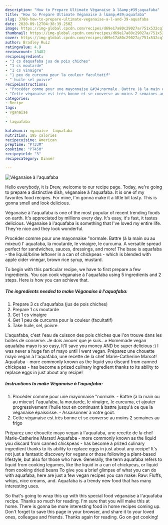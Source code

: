 ```yaml
---
description: "How to Prepare Ultimate Véganaise à l&amp;#39;aquafaba"
title: "How to Prepare Ultimate Véganaise à l&amp;#39;aquafaba"
slug: 3780-how-to-prepare-ultimate-veganaise-a-l-and-39-aquafaba
date: 2020-09-12T04:38:39.250Z
image: https://img-global.cpcdn.com/recipes/d69e17a80c29027a/751x532cq70/veganaise-a-laquafaba-photo-principale-de-la-recette.jpg
thumbnail: https://img-global.cpcdn.com/recipes/d69e17a80c29027a/751x532cq70/veganaise-a-laquafaba-photo-principale-de-la-recette.jpg
cover: https://img-global.cpcdn.com/recipes/d69e17a80c29027a/751x532cq70/veganaise-a-laquafaba-photo-principale-de-la-recette.jpg
author: Bradley Ruiz
ratingvalue: 4.9
reviewcount: 13482
recipeingredient:
- "3 cs daquafaba jus de pois chiches"
- "1 cs moutarde"
- "1 cs vinaigre"
- "1 peu de curcuma pour la couleur facultatif"
- " huile sel poivre"
recipeinstructions:
- "Procéder comme pour une mayonnaise &#34;normale. Battre (à la main ou au mixeur) l&#39;aquafaba, la moutarde, le vinaigre, le curcuma, et ajouter progressivement l&#39;huile tout en continuant à battre jusqu&#39;à ce que la véganaise épaississe. Assaisonner à votre goût."
- "Cette véganaise est très bonne et se converse au moins 2 semaines au frigo"
categories:
- Recipe
tags:
- vganaise
- 
- laquafaba

katakunci: vganaise  laquafaba 
nutrition: 195 calories
recipecuisine: American
preptime: "PT33M"
cooktime: "PT45M"
recipeyield: "3"
recipecategory: Dinner

---
```



![Véganaise à l&#39;aquafaba](https://img-global.cpcdn.com/recipes/d69e17a80c29027a/751x532cq70/veganaise-a-laquafaba-photo-principale-de-la-recette.jpg)

Hello everybody, it is Drew, welcome to our recipe page. Today, we're going to prepare a distinctive dish, véganaise à l&#39;aquafaba. It is one of my favorites food recipes. For mine, I'm gonna make it a little bit tasty. This is gonna smell and look delicious.

Véganaise à l&#39;aquafaba is one of the most popular of recent trending foods on earth. It's appreciated by millions every day. It's easy, it's fast, it tastes delicious. Véganaise à l&#39;aquafaba is something that I've loved my entire life. They're nice and they look wonderful.

Procéder comme pour une mayonnaise &#34;normale. Battre (à la main ou au mixeur) l&#39; aquafaba, la moutarde, le vinaigre, le curcuma. A versatile spread perfect for sandwiches, sauces, dressings, and more! The base is aquafaba - the liquid/brine leftover in a can of chickpeas - which is blended with apple cider vinegar, brown rice syrup, mustard.


To begin with this particular recipe, we have to first prepare a few ingredients. You can cook véganaise à l&#39;aquafaba using 5 ingredients and 2 steps. Here is how you can achieve that.

<!--inarticleads1-->

##### The ingredients needed to make Véganaise à l&#39;aquafaba:

1. Prepare 3 cs d&#39;aquafaba (jus de pois chiches)
1. Prepare 1 cs moutarde
1. Get 1 cs vinaigre
1. Get 1 peu de curcuma pour la couleur (facultatif)
1. Take  huile, sel, poivre


L&#39;aquafaba, c&#39;est l&#39;eau de cuisson des pois chiches que l&#39;on trouve dans les boîtes de conserve. Je dois avouer que je suis…» Homemade vegan aquafaba mayo is so easy, It&#39;ll save you money AND be super delicious :) I was never a huge fan of mayo until I went vegan. Préparez une chouette mayo vegan à l&#39;aquafaba, une recette de la chef Marie-Catherine Marsot! Aquafaba - more commonly known as the liquid you discard from canned chickpeas - has become a prized culinary ingredient thanks to its ability to replace eggs in just about any recipe! 

<!--inarticleads2-->

##### Instructions to make Véganaise à l&#39;aquafaba:

1. Procéder comme pour une mayonnaise &#34;normale. - Battre (à la main ou au mixeur) l&#39;aquafaba, la moutarde, le vinaigre, le curcuma, et ajouter progressivement l&#39;huile tout en continuant à battre jusqu&#39;à ce que la véganaise épaississe. - Assaisonner à votre goût.
1. Cette véganaise est très bonne et se converse au moins 2 semaines au frigo


Préparez une chouette mayo vegan à l&#39;aquafaba, une recette de la chef Marie-Catherine Marsot! Aquafaba - more commonly known as the liquid you discard from canned chickpeas - has become a prized culinary ingredient thanks to its ability to replace eggs in just about any recipe! It&#39;s not just a fantastic discovery for vegans or those following a plant-based lifestyle, but also for those who have. Generally, the term aquafaba refers to liquid from cooking legumes, like the liquid in a can of chickpeas, or liquid from cooking dried beans To give you a brief glimpse of what you can do with aquafaba, here are just a few vegan recipes you can make: Raw: Fluffs, whips, nice creams, and. Aquafaba is a trendy new food that has many interesting uses. 

So that's going to wrap this up with this special food véganaise à l&#39;aquafaba recipe. Thanks so much for reading. I'm sure that you will make this at home. There is gonna be more interesting food in home recipes coming up. Don't forget to save this page in your browser, and share it to your loved ones, colleague and friends. Thanks again for reading. Go on get cooking!

